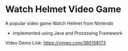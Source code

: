 # Watch Helmet Video Game

A popular video game Watch Helmet from Nintendo

- Implemented using Java and Processing Framework

Video Demo Link: https://vimeo.com/380158173
